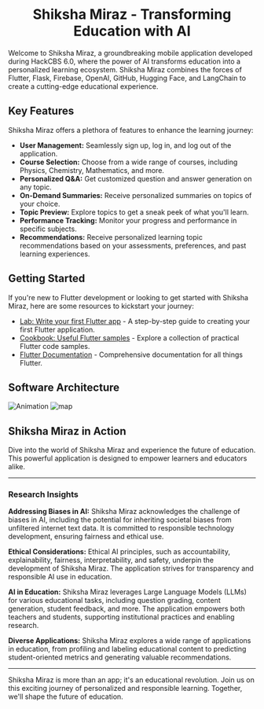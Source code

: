 
<h1 align="center">Shiksha Miraz - Transforming Education with AI</h1>

<p>Welcome to Shiksha Miraz, a groundbreaking mobile application developed during HackCBS 6.0, where the power of AI transforms education into a personalized learning ecosystem. Shiksha Miraz combines the forces of Flutter, Flask, Firebase, OpenAI, GitHub, Hugging Face, and LangChain to create a cutting-edge educational experience.</p>

<h2>Key Features</h2>

<p>Shiksha Miraz offers a plethora of features to enhance the learning journey:</p>

<ul>
  <li><strong>User Management:</strong> Seamlessly sign up, log in, and log out of the application.</li>
  <li><strong>Course Selection:</strong> Choose from a wide range of courses, including Physics, Chemistry, Mathematics, and more.</li>
  <li><strong>Personalized Q&A:</strong> Get customized question and answer generation on any topic.</li>
  <li><strong>On-Demand Summaries:</strong> Receive personalized summaries on topics of your choice.</li>
  <li><strong>Topic Preview:</strong> Explore topics to get a sneak peek of what you'll learn.</li>
  <li><strong>Performance Tracking:</strong> Monitor your progress and performance in specific subjects.</li>
  <li><strong>Recommendations:</strong> Receive personalized learning topic recommendations based on your assessments, preferences, and past learning experiences.</li>
</ul>

<h2>Getting Started</h2>

<p>If you're new to Flutter development or looking to get started with Shiksha Miraz, here are some resources to kickstart your journey:</p>

<ul>
  <li><a href="https://docs.flutter.dev/get-started/codelab">Lab: Write your first Flutter app</a> - A step-by-step guide to creating your first Flutter application.</li>
  <li><a href="https://docs.flutter.dev/cookbook">Cookbook: Useful Flutter samples</a> - Explore a collection of practical Flutter code samples.</li>
  <li><a href="https://docs.flutter.dev/">Flutter Documentation</a> - Comprehensive documentation for all things Flutter.</li>
</ul>

<h2>Software Architecture</h2>

![Animation](https://github.com/singhjaspreetb/shiksha-ai-miraz/assets/46000676/b6389fed-2603-4361-bf5e-641567821895)
![map](https://github.com/singhjaspreetb/shiksha-ai-miraz/assets/46000676/9c353101-f627-4d41-b6d3-ea1a813ec875)

<h2>Shiksha Miraz in Action</h2>

<p>Dive into the world of Shiksha Miraz and experience the future of education. This powerful application is designed to empower learners and educators alike.</p>

<hr>

<h3>Research Insights</h3>

<p>
  <strong>Addressing Biases in AI:</strong> Shiksha Miraz acknowledges the challenge of biases in AI, including the potential for inheriting societal biases from unfiltered internet text data. It is committed to responsible technology development, ensuring fairness and ethical use.
</p>

<p>
  <strong>Ethical Considerations:</strong> Ethical AI principles, such as accountability, explainability, fairness, interpretability, and safety, underpin the development of Shiksha Miraz. The application strives for transparency and responsible AI use in education.
</p>

<p>
  <strong>AI in Education:</strong> Shiksha Miraz leverages Large Language Models (LLMs) for various educational tasks, including question grading, content generation, student feedback, and more. The application empowers both teachers and students, supporting institutional practices and enabling research.
</p>

<p>
  <strong>Diverse Applications:</strong> Shiksha Miraz explores a wide range of applications in education, from profiling and labeling educational content to predicting student-oriented metrics and generating valuable recommendations.
</p>

<hr>

<p>Shiksha Miraz is more than an app; it's an educational revolution. Join us on this exciting journey of personalized and responsible learning. Together, we'll shape the future of education.</p>

